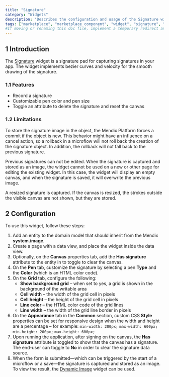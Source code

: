```yaml
---
title: "Signature"
category: "Widgets"
description: "Describes the configuration and usage of the Signature widget, which is available in the Mendix Marketplace."
tags: ["marketplace", "marketplace component", "widget", "signature", "platform support"]
#If moving or renaming this doc file, implement a temporary redirect and let the respective team know they should update the URL in the product. See Mapping to Products for more details.
---
```


## 1 Introduction

The [Signature](https://marketplace.mendix.com/link/component/107984/) widget is a signature pad for capturing signatures in your app. The widget implements bezier curves and velocity for the smooth drawing of the signature.

### 1.1 Features

* Record a signature
* Customizable pen color and pen size
* Toggle an attribute to delete the signature and reset the canvas

### 1.2 Limitations

To store the signature image in the object, the Mendix Platform forces a commit if the object is new. This behavior might have an influence on a cancel action, so a rollback in a microflow will not roll back the creation of the signature object. In addition, the rollback will not fall back to the previous signature.

Previous signatures can not be edited. When the signature is captured and stored as an image, the widget cannot be used on a new or other page for editing the existing widget. In this case, the widget will display an empty canvas, and when the signature is saved, it will overwrite the previous image.

A resized signature is captured. If the canvas is resized, the strokes outside the visible canvas are not shown, but they are stored.

## 2 Configuration

To use this widget, follow these steps:

1. Add an entity to the domain model that should inherit from the Mendix **system.image**.
2. Create a page with a data view, and place the widget inside the data view.
3. Optionally, on the **Canvas** properties tab, add the **Has signature** attribute to the entity in to toggle to clear the canvas.
4. On the **Pen** tab, customize the signature by selecting a pen **Type** and the **Color** (which is an HTML color code).
5. On the **Grid** tab, configure the following:
	* **Show background grid** – when set to yes, a grid is shown in the background of the writable area
	* **Cell width** – the width of the grid cell in pixels
	* **Cell height** – the height of the grid cell in pixels
	* **Line color** – the HTML color code of the grid lines
	* **Line width** – the width of the grid line border in pixels
6. On the **Appearance** tab in the **Common** section, custom CSS **Style** properties can be set for responsive design when the width and height are a percentage – for example:
	`min-width: 200px;`
	`max-width: 600px;`
	`min-height: 200px;`
	`max-height: 600px;`
7. Upon running the application, after signing on the canvas, the **Has signature** attribute is toggled to show that the canvas has a signature. The end-user can toggle to **No** in order to clear the signature data source.
8. When the form is submitted—which can be triggered by the start of a microflow or a save—the signature is captured and stored as an image. To view the result, the [Dynamic Image](https://marketplace.mendix.com/link/component/13) widget can be used.
